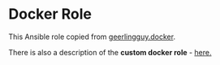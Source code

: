 # Docker Role

This Ansible role copied from [geerlingguy.docker](https://github.com/geerlingguy/ansible-role-docker).

There is also a description of the **custom docker role** - [here.](../docker_custom/README.md)
